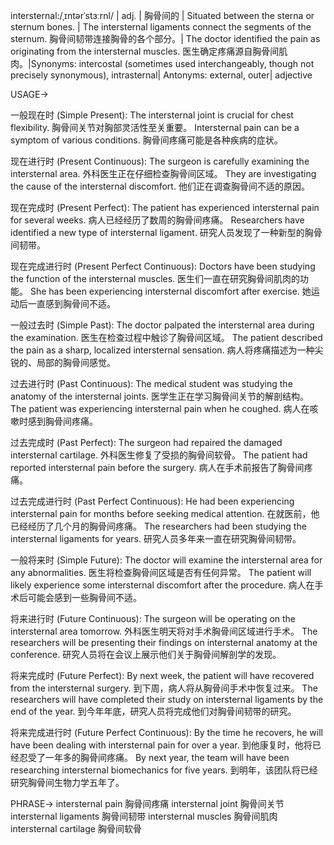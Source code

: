 intersternal:/ˌɪntərˈstɜːrnl/ | adj. | 胸骨间的 | Situated between the sterna or sternum bones. |  The intersternal ligaments connect the segments of the sternum. 胸骨间韧带连接胸骨的各个部分。|  The doctor identified the pain as originating from the intersternal muscles. 医生确定疼痛源自胸骨间肌肉。|Synonyms: intercostal (sometimes used interchangeably, though not precisely synonymous), intrasternal| Antonyms: external, outer| adjective

USAGE->

一般现在时 (Simple Present):
The intersternal joint is crucial for chest flexibility. 胸骨间关节对胸部灵活性至关重要。
Intersternal pain can be a symptom of various conditions. 胸骨间疼痛可能是各种疾病的症状。


现在进行时 (Present Continuous):
The surgeon is carefully examining the intersternal area. 外科医生正在仔细检查胸骨间区域。
They are investigating the cause of the intersternal discomfort. 他们正在调查胸骨间不适的原因。


现在完成时 (Present Perfect):
The patient has experienced intersternal pain for several weeks.  病人已经经历了数周的胸骨间疼痛。
Researchers have identified a new type of intersternal ligament. 研究人员发现了一种新型的胸骨间韧带。


现在完成进行时 (Present Perfect Continuous):
Doctors have been studying the function of the intersternal muscles. 医生们一直在研究胸骨间肌肉的功能。
She has been experiencing intersternal discomfort after exercise.  她运动后一直感到胸骨间不适。


一般过去时 (Simple Past):
The doctor palpated the intersternal area during the examination. 医生在检查过程中触诊了胸骨间区域。
The patient described the pain as a sharp, localized intersternal sensation. 病人将疼痛描述为一种尖锐的、局部的胸骨间感觉。


过去进行时 (Past Continuous):
The medical student was studying the anatomy of the intersternal joints.  医学生正在学习胸骨间关节的解剖结构。
The patient was experiencing intersternal pain when he coughed. 病人在咳嗽时感到胸骨间疼痛。


过去完成时 (Past Perfect):
The surgeon had repaired the damaged intersternal cartilage. 外科医生修复了受损的胸骨间软骨。
The patient had reported intersternal pain before the surgery. 病人在手术前报告了胸骨间疼痛。


过去完成进行时 (Past Perfect Continuous):
He had been experiencing intersternal pain for months before seeking medical attention.  在就医前，他已经经历了几个月的胸骨间疼痛。
The researchers had been studying the intersternal ligaments for years. 研究人员多年来一直在研究胸骨间韧带。


一般将来时 (Simple Future):
The doctor will examine the intersternal area for any abnormalities. 医生将检查胸骨间区域是否有任何异常。
The patient will likely experience some intersternal discomfort after the procedure. 病人在手术后可能会感到一些胸骨间不适。


将来进行时 (Future Continuous):
The surgeon will be operating on the intersternal area tomorrow.  外科医生明天将对手术胸骨间区域进行手术。
The researchers will be presenting their findings on intersternal anatomy at the conference. 研究人员将在会议上展示他们关于胸骨间解剖学的发现。


将来完成时 (Future Perfect):
By next week, the patient will have recovered from the intersternal surgery. 到下周，病人将从胸骨间手术中恢复过来。
The researchers will have completed their study on intersternal ligaments by the end of the year. 到今年年底，研究人员将完成他们对胸骨间韧带的研究。


将来完成进行时 (Future Perfect Continuous):
By the time he recovers, he will have been dealing with intersternal pain for over a year. 到他康复时，他将已经忍受了一年多的胸骨间疼痛。
By next year, the team will have been researching intersternal biomechanics for five years. 到明年，该团队将已经研究胸骨间生物力学五年了。


PHRASE->
intersternal pain  胸骨间疼痛
intersternal joint  胸骨间关节
intersternal ligaments 胸骨间韧带
intersternal muscles 胸骨间肌肉
intersternal cartilage 胸骨间软骨
